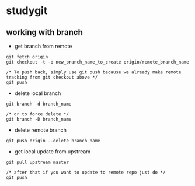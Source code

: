 # studygit

## working with branch
* get branch from remote
```
git fetch origin
git checkout -t -b new_branch_name_to_create origin/remote_branch_name

/* To push back, simply use git push because we already make remote tracking from git checkout above */
git push
```
* delete local branch
```
git branch -d branch_name

/* or to force delete */
git branch -D branch_name
```
* delete remote branch
```
git push origin --delete branch_name
```
* get local update from upstream
```
git pull upstream master

/* after that if you want to update to remote repo just do */
git push
```
